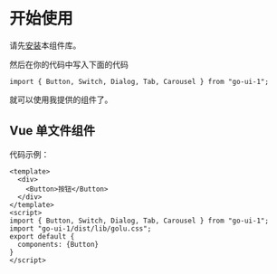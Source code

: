 # 开始使用
请先[安装](#/doc/install)本组件库。

然后在你的代码中写入下面的代码

```
import { Button, Switch, Dialog, Tab, Carousel } from "go-ui-1";
```

就可以使用我提供的组件了。

## Vue 单文件组件

代码示例：

```
<template>
  <div>
    <Button>按钮</Button>
  </div>
</template>
<script>
import { Button, Switch, Dialog, Tab, Carousel } from "go-ui-1";
import "go-ui-1/dist/lib/golu.css";
export default {
  components: {Button}
}
</script>
```
